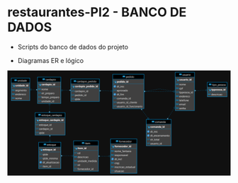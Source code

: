# restaurantes-PI2 - BANCO DE DADOS

- Scripts do banco de dados do projeto

- Diagramas ER e lógico

![Diagrama Lógico](images/diagrama-logico.png)